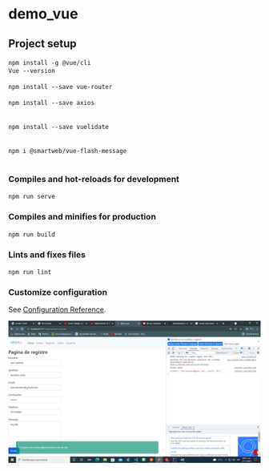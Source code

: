 # demo_vue

## Project setup
```
npm install -g @vue/cli
Vue --version 

npm install --save vue-router 

npm install --save axios


npm install --save vuelidate


npm i @smartweb/vue-flash-message


```

### Compiles and hot-reloads for development
```
npm run serve
```

### Compiles and minifies for production
```
npm run build
```

### Lints and fixes files
```
npm run lint
```

### Customize configuration
See [Configuration Reference](https://cli.vuejs.org/config/).

![](images/alta.gif)